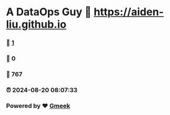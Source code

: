 # A DataOps Guy :link: https://aiden-liu.github.io 
### :page_facing_up: [1](https://aiden-liu.github.io/tag.html) 
### :speech_balloon: 0 
### :hibiscus: 767 
### :alarm_clock: 2024-08-20 08:07:33 
### Powered by :heart: [Gmeek](https://github.com/Meekdai/Gmeek)
